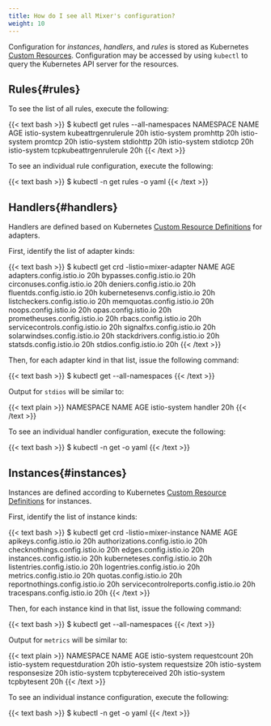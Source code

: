 ```yaml
---
title: How do I see all Mixer's configuration?
weight: 10
---
```


Configuration for *instances*, *handlers*, and *rules* is stored as Kubernetes
[Custom Resources](https://kubernetes.io/docs/concepts/extend-kubernetes/api-extension/custom-resources/).
Configuration may be accessed by using `kubectl` to query the Kubernetes
API server for the resources.

## Rules{#rules}

To see the list of all rules, execute the following:

{{< text bash >}}
$ kubectl get rules --all-namespaces
NAMESPACE      NAME                     AGE
istio-system   kubeattrgenrulerule      20h
istio-system   promhttp                 20h
istio-system   promtcp                  20h
istio-system   stdiohttp                20h
istio-system   stdiotcp                 20h
istio-system   tcpkubeattrgenrulerule   20h
{{< /text >}}

To see an individual rule configuration, execute the following:

{{< text bash >}}
$ kubectl -n <namespace> get rules <name> -o yaml
{{< /text >}}

## Handlers{#handlers}

Handlers are defined based on Kubernetes [Custom Resource
Definitions](https://kubernetes.io/docs/concepts/extend-kubernetes/api-extension/custom-resources/#customresourcedefinitions)
for adapters.

First, identify the list of adapter kinds:

{{< text bash >}}
$ kubectl get crd -listio=mixer-adapter
NAME                              AGE
adapters.config.istio.io          20h
bypasses.config.istio.io          20h
circonuses.config.istio.io        20h
deniers.config.istio.io           20h
fluentds.config.istio.io          20h
kubernetesenvs.config.istio.io    20h
listcheckers.config.istio.io      20h
memquotas.config.istio.io         20h
noops.config.istio.io             20h
opas.config.istio.io              20h
prometheuses.config.istio.io      20h
rbacs.config.istio.io             20h
servicecontrols.config.istio.io   20h
signalfxs.config.istio.io         20h
solarwindses.config.istio.io      20h
stackdrivers.config.istio.io      20h
statsds.config.istio.io           20h
stdios.config.istio.io            20h
{{< /text >}}

Then, for each adapter kind in that list, issue the following command:

{{< text bash >}}
$ kubectl get <adapter kind name> --all-namespaces
{{< /text >}}

Output for `stdios` will be similar to:

{{< text plain >}}
NAMESPACE      NAME      AGE
istio-system   handler   20h
{{< /text >}}

To see an individual handler configuration, execute the following:

{{< text bash >}}
$ kubectl -n <namespace> get <adapter kind name> <name> -o yaml
{{< /text >}}

## Instances{#instances}

Instances are defined according to Kubernetes [Custom Resource
Definitions](https://kubernetes.io/docs/concepts/extend-kubernetes/api-extension/custom-resources/#customresourcedefinitions)
for instances.

First, identify the list of instance kinds:

{{< text bash >}}
$ kubectl get crd -listio=mixer-instance
NAME                                    AGE
apikeys.config.istio.io                 20h
authorizations.config.istio.io          20h
checknothings.config.istio.io           20h
edges.config.istio.io                   20h
instances.config.istio.io               20h
kuberneteses.config.istio.io            20h
listentries.config.istio.io             20h
logentries.config.istio.io              20h
metrics.config.istio.io                 20h
quotas.config.istio.io                  20h
reportnothings.config.istio.io          20h
servicecontrolreports.config.istio.io   20h
tracespans.config.istio.io              20h
{{< /text >}}

Then, for each instance kind in that list, issue the following command:

{{< text bash >}}
$ kubectl get <instance kind name> --all-namespaces
{{< /text >}}

Output for `metrics` will be similar to:

{{< text plain >}}
NAMESPACE      NAME              AGE
istio-system   requestcount      20h
istio-system   requestduration   20h
istio-system   requestsize       20h
istio-system   responsesize      20h
istio-system   tcpbytereceived   20h
istio-system   tcpbytesent       20h
{{< /text >}}

To see an individual instance configuration, execute the following:

{{< text bash >}}
$ kubectl -n <namespace> get <instance kind name> <name> -o yaml
{{< /text >}}

